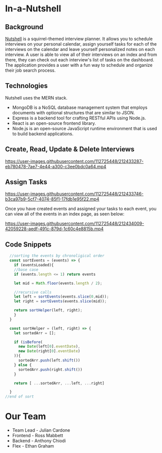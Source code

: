 # In-a-Nutshell

## Background
[Nutshell](https://nutshell.onrender.com) is a squirrel-themed interview planner. It allows you to schedule interviews on your personal calendar, assign yourself tasks for each of the interviews on the calendar and leave yourself personalized notes on each interview. A user is able to view all of their interviews on an index and from there, they can check out each interview's list of tasks on the dashboard. The application provides a user with a fun way to schedule and organize their job search process. 

## Technologies
Nutshell uses the MERN stack.
* MongoDB is a NoSQL database management system that employs documents with optional structures that are similar to JSON.
* Express is a backend tool for crafting RESTful APIs using Node.js. 
* React is an open-source frontend library.
* Node.js is an open-source JavaScript runtime environment that is used to build backend applications.

## Create, Read, Update & Delete Interviews

https://user-images.githubusercontent.com/112725448/212433287-eb780478-7ae7-4e44-a300-c3ee0bdc0a64.mp4

## Assign Tasks

https://user-images.githubusercontent.com/112725448/212433746-b3ca97b9-5cf7-4074-85f1-17fdb1e95f22.mp4

Once you have created events and assigned your tasks to each event, you can view all of the events in an index page, as seen below:

https://user-images.githubusercontent.com/112725448/212434009-42059228-aedf-491c-879d-1c60c4e8815b.mp4


## Code Snippets

```js
  //sorting the events by chronoligical order
  const sortEvents = (events) => {
    if (eventsLoaded){
    //base case
    if (events.length <= 1) return events

    let mid = Math.floor(events.length / 2);

    //recursive calls
    let left = sortEvents(events.slice(0,mid));
    let right = sortEvents(events.slice(mid));

    return sortHelper(left, right);
    }
  }

  const sortHelper = (left, right) => {
    let sortedArr = [];

    if (isBefore(
      new Date(left[0].eventDate),
      new Date(right[0].eventDate)
    )){
      sortedArr.push(left.shift())
    } else {
      sortedArr.push(right.shift())
    }

    return [ ...sortedArr, ...left, ...right]

  }
//end of sort
```


# Our Team
* Team Lead - Julian Cardone
* Frontend - Ross Mabbett
* Backend - Anthony Chiodi
* Flex - Ethan Graham
